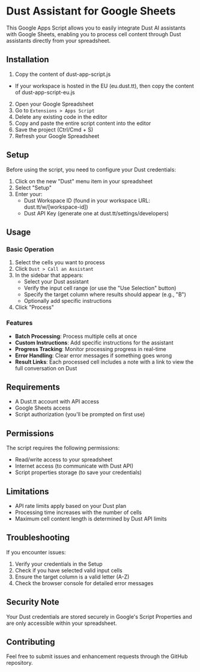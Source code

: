 # Dust Assistant for Google Sheets

This Google Apps Script allows you to easily integrate Dust AI assistants with Google Sheets, enabling you to process cell content through Dust assistants directly from your spreadsheet.

## Installation

1. Copy the content of dust-app-script.js

- If your workspace is hosted in the EU (eu.dust.tt), then copy the content of dust-app-script-eu.js

2. Open your Google Spreadsheet
3. Go to `Extensions > Apps Script`
4. Delete any existing code in the editor
5. Copy and paste the entire script content into the editor
6. Save the project (Ctrl/Cmd + S)
7. Refresh your Google Spreadsheet

## Setup

Before using the script, you need to configure your Dust credentials:

1. Click on the new "Dust" menu item in your spreadsheet
2. Select "Setup"
3. Enter your:
   - Dust Workspace ID (found in your workspace URL: dust.tt/w/[workspace-id])
   - Dust API Key (generate one at dust.tt/settings/developers)

## Usage

### Basic Operation

1. Select the cells you want to process
2. Click `Dust > Call an Assistant`
3. In the sidebar that appears:
   - Select your Dust assistant
   - Verify the input cell range (or use the "Use Selection" button)
   - Specify the target column where results should appear (e.g., "B")
   - Optionally add specific instructions
4. Click "Process"

### Features

- **Batch Processing**: Process multiple cells at once
- **Custom Instructions**: Add specific instructions for the assistant
- **Progress Tracking**: Monitor processing progress in real-time
- **Error Handling**: Clear error messages if something goes wrong
- **Result Links**: Each processed cell includes a note with a link to view the full conversation on Dust

## Requirements

- A Dust.tt account with API access
- Google Sheets access
- Script authorization (you'll be prompted on first use)

## Permissions

The script requires the following permissions:

- Read/write access to your spreadsheet
- Internet access (to communicate with Dust API)
- Script properties storage (to save your credentials)

## Limitations

- API rate limits apply based on your Dust plan
- Processing time increases with the number of cells
- Maximum cell content length is determined by Dust API limits

## Troubleshooting

If you encounter issues:

1. Verify your credentials in the Setup
2. Check if you have selected valid input cells
3. Ensure the target column is a valid letter (A-Z)
4. Check the browser console for detailed error messages

## Security Note

Your Dust credentials are stored securely in Google's Script Properties and are only accessible within your spreadsheet.

## Contributing

Feel free to submit issues and enhancement requests through the GitHub repository.
